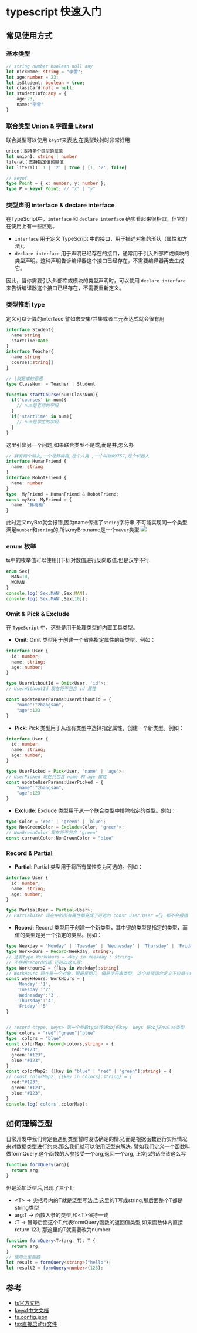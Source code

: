 # typescript 快速入门

## 常见使用方式

### 基本类型 
```ts
// string number boolean null any
let nickName: string = "李雷";
let age:number = 23;
let isStudent: boolean = true;
let classCard:null = null;
let studentInfo:any = {
    age:23,
    name:"李雷"
}
```

### 联合类型 Union & 字面量 Literal

联合类型可以使用 `keyof`来表达,在类型映射时非常好用
```ts
union：支持多个类型的赋值
let union1: string | number
literal：支持指定值的赋值
let literal1: 1 | '2' | true | [1, '2', false]

// keyof
type Point = { x: number; y: number };
type P = keyof Point; // "x" | "y"
```

### 类型声明 interface  & declare interface
 在TypeScript中，`interface` 和 `declare interface` 确实看起来很相似，但它们在使用上有一些区别。

- `interface` 用于定义 TypeScript 中的接口，用于描述对象的形状（属性和方法）。
- `declare interface` 用于声明已经存在的接口，通常用于引入外部库或模块的类型声明。这种声明告诉编译器这个接口已经存在，不需要编译器再去生成它。

因此，当你需要引入外部库或模块的类型声明时，可以使用 `declare interface` 来告诉编译器这个接口已经存在，不需要重新定义。


### 类型推断 type
定义可以计算的interface  譬如求交集/并集或者三元表达式就会很有用
```typescript
interface Student{
  name:string
  startTime:Date
}
interface Teacher{
  name:string
  courses:string[]
}

// |就是或的意思
type ClassNum  = Teacher | Student

function startCourse(num:ClassNum){
  if('courses' in num){
    // num是老师的字段
  }
  if('startTime' in num){
    // num是学生的字段
  }
}
```
这里引出另一个问题,如果联合类型不是或,而是并,怎么办
```typescript
// 我有两个朋友,一个是韩梅梅,是个人类 ,一个叫做89757,是个机器人
interface HumanFriend {
  name: string
}
interface RobotFriend {
  name: number
}
type  MyFriend = HumanFriend & RobotFriend;
const myBro :MyFriend = {
  name: '韩梅梅'
}
```

此时定义myBro就会报错,因为name传递了`string`字符串,不可能实现同一个类型满足`number`和`string`的,所以myBro.name是一个`never`类型
![](/ts-first-01.jpg)


### enum 枚举
ts中的枚举值可以使用[]下标对数值进行反向取值.但是汉字不行.
```typescript
enum Sex{
  MAN=10,
  WOMAN
}
console.log('Sex.MAN',Sex.MAN);
console.log('Sex.MAN',Sex[10]);
```

### Omit & Pick & Exclude 
在 `TypeScript` 中，这些是用于处理类型的内置工具类型。

- **Omit**: Omit 类型用于创建一个省略指定属性的新类型。例如：

```typescript
interface User {
  id: number;
  name: string;
  age: number;
}

type UserWithoutId = Omit<User, 'id'>;
// UserWithoutId 现在将不包含 id 属性

const updateUserParams:UserWithoutId = {
    "name":"zhangsan",
    "age":123
}
```

- **Pick**: Pick 类型用于从现有类型中选择指定属性，创建一个新类型。例如：

```typescript
interface User {
  id: number;
  name: string;
  age: number;
}

type UserPicked = Pick<User, 'name' | 'age'>;
// UserPicked 现在只包含 name 和 age 属性
const updateUserParams:UserPicked = {
    "name":"zhangsan",
    "age":123
}

```

- **Exclude**: Exclude 类型用于从一个联合类型中排除指定的类型。例如：

```typescript
type Color = 'red' | 'green' | 'blue';
type NonGreenColor = Exclude<Color, 'green'>;
// NonGreenColor 现在将不包含 'green'
const currentColor:NonGreenColor = "blue"
```
### Record & Partial 


- **Partial**: Partial 类型用于将所有属性变为可选的。例如：

```typescript
interface User {
  id: number;
  name: string;
  age: number;
}

type PartialUser = Partial<User>;
// PartialUser 现在中的所有属性都变成了可选的 const user:User ={} 都不会报错
```

- **Record**: Record 类型用于创建一个新类型，其中键的类型是指定的类型，而值的类型是另一个指定的类型。例如：

```typescript
type Weekday = 'Monday' | 'Tuesday' | 'Wednesday' | 'Thursday' | 'Friday';
type WorkHours = Record<Weekday, string>;
// 还有type WorkHours = <key in Weekday : string>
// 不使用record的话 还可以这么写: 
type WorkHours2 = {[key in Weekday]:string}
// WorkHours 现在是一个对象，键是星期几，值是字符串类型, 这个非常适合定义下拉框中的枚举值
const weekHours: WorkHours = {
    'Monday':'1',
    'Tuesday':'2',
    'Wednesday':'3',
    'Thursday':'4',
    'Friday':'5'
}
 

// record <type, keys> 第一个参数type传递obj的key  keys 是obj的value类型
type colors = "red"|"green"|"blue"
type _colors = "blue"
const colorMap: Record<colors,string> = {
  red:"#123",
  green:"#123",
  blue:"#123",
}
const colorMap2: {[key in "blue" | "red" | "green"]:string} = {
// const colorMap2: {[key in colors]:string} = {
  red:"#123",
  green:"#123",
  blue:"#123",
}
console.log('colors',colorMap);
```

## 如何理解泛型
日常开发中我们肯定会遇到类型暂时没法确定的情况,而是根据函数运行实际情况来对数据类型进行约束.那么我们就可以使用泛型来解决.
譬如我们定义一个函数叫做formQuery,这个函数的入参接受一个arg,返回一个arg,
正常js的话应该这么写

```js
function formQuery(arg){
  return arg;
}
```
但是添加泛型后,出现了三个T;
* \<T\>  -> 尖括号内的T就是泛型写法,当这里的T写成string,那后面整个T都是string类型
* arg:T  -> 函数入参的类型,和\<T\>保持一致
* :T -> 冒号后面这个T,代表formQuery函数的返回值类型,如果函数体内直接return 123; 那这里的T就需要改为number
```ts
function formQuery<T>(arg: T): T {
  return arg;
}
// 使用泛型函数
let result = formQuery<string>("hello");
let result2 = formQuery<number>(123);
```




## 参考
* [ts官方文档](https://www.typescriptlang.org/download/)
* [keyof中文文档](https://ts.nodejs.cn/docs/handbook/2/keyof-types.html)
* [ts.config.json](https://www.typescriptlang.org/docs/handbook/tsconfig-json.html)
* [tsx直接启动ts文件](https://tsx.is/getting-started)